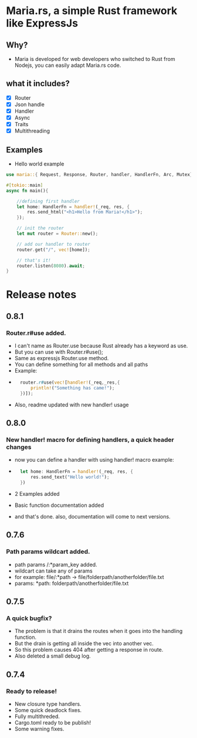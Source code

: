 # Maria.rs, a simple Rust framework like ExpressJs

## Why?

- Maria is developed for web developers who switched to Rust from Nodejs, you can easily adapt Maria.rs code.

## what it includes?

- [x] Router
- [x] Json handle
- [x] Handler
- [x] Async
- [x] Traits
- [x] Multithreading

## Examples

- Hello world example

```rust
use maria::{ Request, Response, Router, handler, HandlerFn, Arc, Mutex};

#[tokio::main]
async fn main(){

    //defining first handler
    let home: HandlerFn = handler!(_req, res, {
        res.send_html("<h1>Hello from Maria!</h1>");
    });

    // init the router
    let mut router = Router::new();

    // add our handler to router
    router.get("/", vec![home]);

    // that's it!
    router.listen(8080).await;
}
```

# Release notes

## 0.8.1

### Router.r#use added.

- I can't name as Router.use because Rust already has a keyword as use.
- But you can use with Router.r#use();
- Same as expressjs Router.use method.
- You can define something for all methods and all paths
- Example:
- ```rs
    router.r#use(vec![handler!(_req,_res,{
        println!("Something has came!");
    })]);
  ```
- Also, readme updated with new handler! usage

## 0.8.0

### New handler! macro for defining handlers, a quick header changes

- now you can define a handler with using handler! macro
  example:

- ```rust
    let home: HandlerFn = handler!(_req, res, {
        res.send_text("Hello world!");
    })
  ```

- 2 Examples added
- Basic function documentation added
- and that's done. also, documentation will come to next versions.

## 0.7.6

### Path params wildcart added.

- path params /:\*param_key added.
- wildcart can take any of params
- for example: file/:\*path -> file/folderpath/anotherfolder/file.txt
- params: \*path: folderpath/anotherfolder/file.txt

## 0.7.5

### A quick bugfix?

- The problem is that it drains the routes when it goes into the handling function.
- But the drain is getting all inside the vec into another vec.
- So this problem causes 404 after getting a response in route.
- Also deleted a small debug log.

## 0.7.4

### Ready to release!

- New closure type handlers.
- Some quick deadlock fixes.
- Fully multithreded.
- Cargo.toml ready to be publish!
- Some warning fixes.
